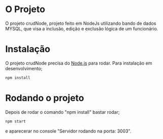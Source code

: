 # O Projeto
O projeto crudNode, projeto feito em NodeJs utilizando bando de dados MYSQL, que visa a inclusão, edição e exclusão lógica de um funcionário.

# Instalação
O projeto crudNode precisa do [Node.js](https://nodejs.org/) para rodar.
Para instalação em desenvolvimento;
```sh
npm install
```

# Rodando o projeto
Depois de rodar o comando "npm install" bastar rodar;
```sh
npm start
```
e aparecerar no console "Servidor rodando na porta: 3003".
